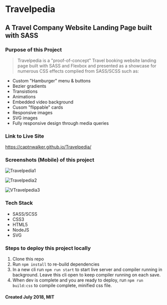 # Travelpedia

## A Travel Company Website Landing Page built with SASS

### Purpose of this Project

> Travelpedia is a "proof-of-concept" Travel booking website landing page built with SASS and Flexbox and presented as a showcase for numerous CSS effects complied from SASS/SCSS such as:

- Custom "Hamburger" menu & buttons
- Bezier gradients
- Transistions
- Animations
- Embedded video background
- Cusom "flippable" cards
- Responsive images
- SVG images
- Fully responsive design through media queries

### Link to Live Site

<https://captnwalker.github.io/Travelpedia/>

### Screenshots (Mobile) of this project

![Travelpedia1](https://raw.github.com/captnwalker/Travelpedia/master/img/vt1.JPG "Travelpedia1")

![Travelpedia2](https://raw.github.com/captnwalker/Travelpedia/master/img/vt2.JPG "Travelpedia2")

![VTravelpedia3](https://raw.github.com/captnwalker/Travelpedia/master/img/vt3.JPG "Travelpedia3")

### Tech Stack

- SASS/SCSS
- CSS3
- HTML5
- NodeJS
- SVG

### Steps to deploy this project locally

1.  Clone this repo
2.  Run `npm install` to re-build dependencies
3.  In a new cli run `npm run start` to start live server and compiler running in background. Leave this cli open to keep compiler running on each save.
4. When dev is complete and you are ready to deploy, run `npm run build:css` to compile complete, minified css file.

#### Created July 2018, MIT
